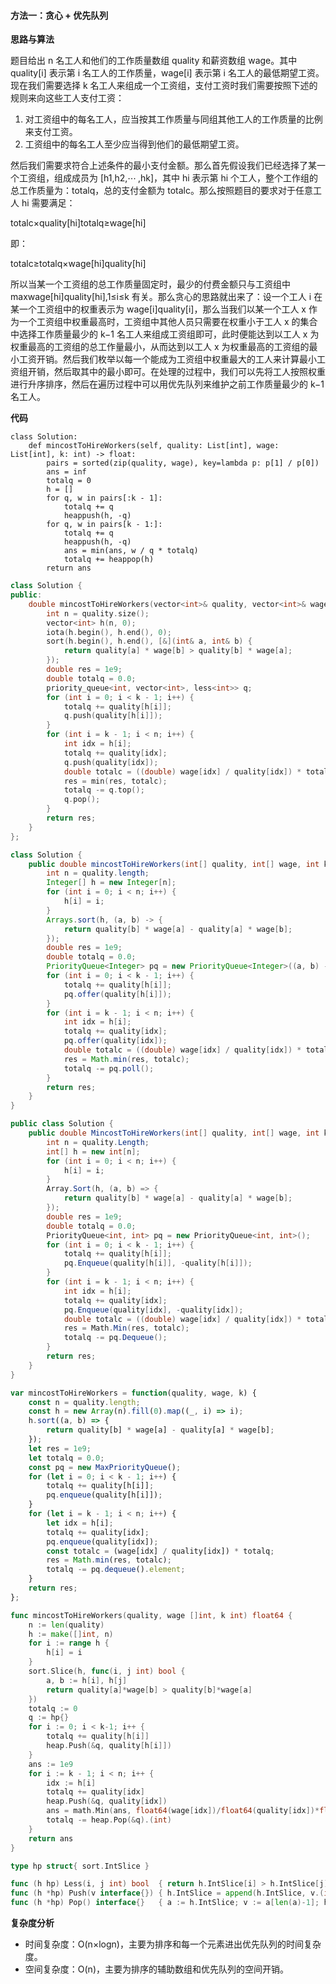 ﻿#### [](https://leetcode.cn/problems/minimum-cost-to-hire-k-workers/solution/gu-yong-k-ming-gong-ren-de-zui-di-cheng-rsz3t//#方法一：贪心-优先队列)方法一：贪心 + 优先队列

**思路与算法**

题目给出 n 名工人和他们的工作质量数组 quality 和薪资数组 wage。其中 quality\[i\] 表示第 i 名工人的工作质量，wage\[i\] 表示第 i 名工人的最低期望工资。现在我们需要选择 k 名工人来组成一个工资组，支付工资时我们需要按照下述的规则来向这些工人支付工资：

1.  对工资组中的每名工人，应当按其工作质量与同组其他工人的工作质量的比例来支付工资。
2.  工资组中的每名工人至少应当得到他们的最低期望工资。

然后我们需要求符合上述条件的最小支付金额。那么首先假设我们已经选择了某一个工资组，组成成员为 \[h1,h2,⋯ ,hk\]，其中 hi 表示第 hi 个工人，整个工作组的总工作质量为：totalq，总的支付金额为 totalc。那么按照题目的要求对于任意工人 hi 需要满足：

totalc×quality\[hi\]totalq≥wage\[hi\]

即：

totalc≥totalq×wage\[hi\]quality\[hi\]

所以当某一个工资组的总工作质量固定时，最少的付费金额只与工资组中 max⁡wage\[hi\]quality\[hi\],1≤i≤k 有关。那么贪心的思路就出来了：设一个工人 i 在某一个工资组中的权重表示为 wage\[i\]quality\[i\]，那么当我们以某一个工人 x 作为一个工资组中权重最高时，工资组中其他人员只需要在权重小于工人 x 的集合中选择工作质量最少的 k−1 名工人来组成工资组即可，此时便能达到以工人 x 为权重最高的工资组的总工作量最小，从而达到以工人 x 为权重最高的工资组的最小工资开销。然后我们枚举以每一个能成为工资组中权重最大的工人来计算最小工资组开销，然后取其中的最小即可。在处理的过程中，我们可以先将工人按照权重进行升序排序，然后在遍历过程中可以用优先队列来维护之前工作质量最少的 k−1 名工人。

**代码**

```Python3
class Solution:
    def mincostToHireWorkers(self, quality: List[int], wage: List[int], k: int) -> float:
        pairs = sorted(zip(quality, wage), key=lambda p: p[1] / p[0])
        ans = inf
        totalq = 0
        h = []
        for q, w in pairs[:k - 1]:
            totalq += q
            heappush(h, -q)
        for q, w in pairs[k - 1:]:
            totalq += q
            heappush(h, -q)
            ans = min(ans, w / q * totalq)
            totalq += heappop(h)
        return ans

```

```C++
class Solution {
public:
    double mincostToHireWorkers(vector<int>& quality, vector<int>& wage, int k) {
        int n = quality.size();
        vector<int> h(n, 0);
        iota(h.begin(), h.end(), 0);
        sort(h.begin(), h.end(), [&](int& a, int& b) {
            return quality[a] * wage[b] > quality[b] * wage[a];
        });
        double res = 1e9;
        double totalq = 0.0;
        priority_queue<int, vector<int>, less<int>> q;
        for (int i = 0; i < k - 1; i++) {
            totalq += quality[h[i]];
            q.push(quality[h[i]]);
        }
        for (int i = k - 1; i < n; i++) {
            int idx = h[i];
            totalq += quality[idx];
            q.push(quality[idx]);
            double totalc = ((double) wage[idx] / quality[idx]) * totalq;
            res = min(res, totalc);
            totalq -= q.top();
            q.pop();
        }
        return res;
    }
};

```

```Java
class Solution {
    public double mincostToHireWorkers(int[] quality, int[] wage, int k) {
        int n = quality.length;
        Integer[] h = new Integer[n];
        for (int i = 0; i < n; i++) {
            h[i] = i;
        }
        Arrays.sort(h, (a, b) -> {
            return quality[b] * wage[a] - quality[a] * wage[b];
        });
        double res = 1e9;
        double totalq = 0.0;
        PriorityQueue<Integer> pq = new PriorityQueue<Integer>((a, b) -> b - a);
        for (int i = 0; i < k - 1; i++) {
            totalq += quality[h[i]];
            pq.offer(quality[h[i]]);
        }
        for (int i = k - 1; i < n; i++) {
            int idx = h[i];
            totalq += quality[idx];
            pq.offer(quality[idx]);
            double totalc = ((double) wage[idx] / quality[idx]) * totalq;
            res = Math.min(res, totalc);
            totalq -= pq.poll();
        }
        return res;
    }
}

```

```C#
public class Solution {
    public double MincostToHireWorkers(int[] quality, int[] wage, int k) {
        int n = quality.Length;
        int[] h = new int[n];
        for (int i = 0; i < n; i++) {
            h[i] = i;
        }
        Array.Sort(h, (a, b) => {
            return quality[b] * wage[a] - quality[a] * wage[b];
        });
        double res = 1e9;
        double totalq = 0.0;
        PriorityQueue<int, int> pq = new PriorityQueue<int, int>();
        for (int i = 0; i < k - 1; i++) {
            totalq += quality[h[i]];
            pq.Enqueue(quality[h[i]], -quality[h[i]]);
        }
        for (int i = k - 1; i < n; i++) {
            int idx = h[i];
            totalq += quality[idx];
            pq.Enqueue(quality[idx], -quality[idx]);
            double totalc = ((double) wage[idx] / quality[idx]) * totalq;
            res = Math.Min(res, totalc);
            totalq -= pq.Dequeue();
        }
        return res;
    }
}

```

```JavaScript
var mincostToHireWorkers = function(quality, wage, k) {
    const n = quality.length;
    const h = new Array(n).fill(0).map((_, i) => i);
    h.sort((a, b) => {
        return quality[b] * wage[a] - quality[a] * wage[b];
    });
    let res = 1e9;
    let totalq = 0.0;
    const pq = new MaxPriorityQueue();
    for (let i = 0; i < k - 1; i++) {
        totalq += quality[h[i]];
        pq.enqueue(quality[h[i]]);
    }
    for (let i = k - 1; i < n; i++) {
        let idx = h[i];
        totalq += quality[idx];
        pq.enqueue(quality[idx]);
        const totalc = (wage[idx] / quality[idx]) * totalq;
        res = Math.min(res, totalc);
        totalq -= pq.dequeue().element;
    }
    return res;
};

```

```Go
func mincostToHireWorkers(quality, wage []int, k int) float64 {
    n := len(quality)
    h := make([]int, n)
    for i := range h {
        h[i] = i
    }
    sort.Slice(h, func(i, j int) bool {
        a, b := h[i], h[j]
        return quality[a]*wage[b] > quality[b]*wage[a]
    })
    totalq := 0
    q := hp{}
    for i := 0; i < k-1; i++ {
        totalq += quality[h[i]]
        heap.Push(&q, quality[h[i]])
    }
    ans := 1e9
    for i := k - 1; i < n; i++ {
        idx := h[i]
        totalq += quality[idx]
        heap.Push(&q, quality[idx])
        ans = math.Min(ans, float64(wage[idx])/float64(quality[idx])*float64(totalq))
        totalq -= heap.Pop(&q).(int)
    }
    return ans
}

type hp struct{ sort.IntSlice }

func (h hp) Less(i, j int) bool  { return h.IntSlice[i] > h.IntSlice[j] }
func (h *hp) Push(v interface{}) { h.IntSlice = append(h.IntSlice, v.(int)) }
func (h *hp) Pop() interface{}   { a := h.IntSlice; v := a[len(a)-1]; h.IntSlice = a[:len(a)-1]; return v }

```

**复杂度分析**

-   时间复杂度：O(n×log⁡n)，主要为排序和每一个元素进出优先队列的时间复杂度。
-   空间复杂度：O(n)，主要为排序的辅助数组和优先队列的空间开销。

